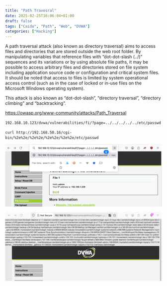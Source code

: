 ```yaml
---
title: "Path Travesral"
date: 2025-02-25T16:06:04+01:00
draft: false
tags: ["Caido", "Path", "Web", "DVWA"]
categories: ["Hacking"]
---
```



A path traversal attack (also known as directory traversal) aims to access files and directories that are stored outside the web root folder. By manipulating variables that reference files with “dot-dot-slash (../)” sequences and its variations or by using absolute file paths, it may be possible to access arbitrary files and directories stored on file system including application source code or configuration and critical system files. It should be noted that access to files is limited by system operational access control (such as in the case of locked or in-use files on the Microsoft Windows operating system).

This attack is also known as “dot-dot-slash”, “directory traversal”, “directory climbing” and “backtracking”.

https://owasp.org/www-community/attacks/Path_Traversal


`192.168.10.123/dvwa/vulnerabilities/fi/?page=../../../../../etc/passwd`

`curl http://192.168.50.16/cgi-bin/%2e%2e/%2e%2e/%2e%2e/%2e%2e/etc/passwd`

![](1.png)

![](2.png)

